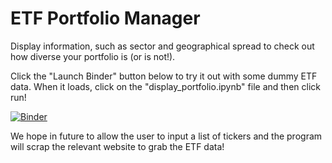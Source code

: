 # ETF Portfolio Manager
Display information, such as sector and geographical spread to check out how diverse your portfolio is (or is not!). 

Click the "Launch Binder" button below to try it out with some dummy ETF data. When it loads, click on the "display_portfolio.ipynb" file and then click run!

[![Binder](https://mybinder.org/badge_logo.svg)](https://mybinder.org/v2/gh/PinkShnack/ETF_Portfolio_Manager/master)

We hope in future to allow the user to input a list of tickers and the program will scrap the relevant website to grab the ETF data!

